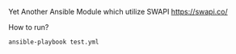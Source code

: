 Yet Another Ansible Module which utilize SWAPI https://swapi.co/

How to run?

    ansible-playbook test.yml
